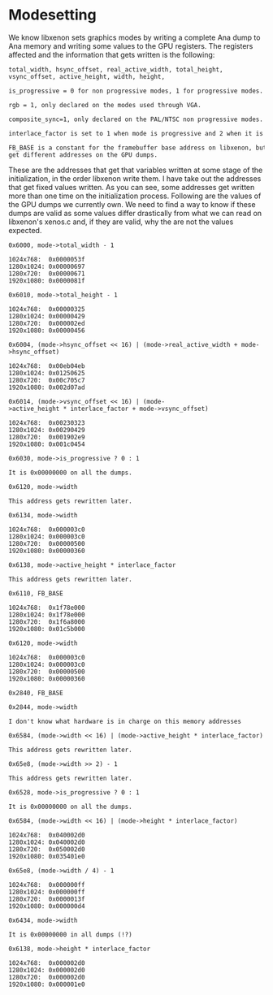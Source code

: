 # Modesetting

We know libxenon sets graphics modes by writing a complete Ana dump to
Ana memory and writing some values to the GPU registers. The registers
affected and the information that gets written is the
following:

```
total_width, hsync_offset, real_active_width, total_height,
vsync_offset, active_height, width, height,

is_progressive = 0 for non progressive modes, 1 for progressive modes.

rgb = 1, only declared on the modes used through VGA.

composite_sync=1, only declared on the PAL/NTSC non progressive modes.

interlace_factor is set to 1 when mode is progressive and 2 when it is not.

FB_BASE is a constant for the framebuffer base address on libxenon, but we
get different addresses on the GPU dumps.
```

These are the addresses that get that variables written at some stage of
the initialization, in the order libxenon write them. I have take out
the addresses that get fixed values written. As you can see, some
addresses get written more than one time on the initialization process.
Following are the values of the GPU dumps we currently own. We need to
find a way to know if these dumps are valid as some values differ
drastically from what we can read on libxenon's xenos.c and, if they are
valid, why the are not the values
expected.

```
0x6000, mode->total_width - 1

1024x768:  0x0000053f
1280x1024: 0x00000697
1280x720:  0x00000671
1920x1080: 0x0000081f

0x6010, mode->total_height - 1

1024x768:  0x00000325
1280x1024: 0x00000429
1280x720:  0x000002ed
1920x1080: 0x00000456

0x6004, (mode->hsync_offset << 16) | (mode->real_active_width + mode->hsync_offset)

1024x768:  0x00eb04eb
1280x1024: 0x01250625
1280x720:  0x00c705c7
1920x1080: 0x002d07ad

0x6014, (mode->vsync_offset << 16) | (mode->active_height * interlace_factor + mode->vsync_offset)

1024x768:  0x00230323
1280x1024: 0x00290429
1280x720:  0x001902e9
1920x1080: 0x001c0454

0x6030, mode->is_progressive ? 0 : 1

It is 0x00000000 on all the dumps.

0x6120, mode->width

This address gets rewritten later.

0x6134, mode->width

1024x768:  0x000003c0
1280x1024: 0x000003c0
1280x720:  0x00000500
1920x1080: 0x00000360

0x6138, mode->active_height * interlace_factor

This address gets rewritten later.

0x6110, FB_BASE

1024x768:  0x1f78e000
1280x1024: 0x1f78e000
1280x720:  0x1f6a8000
1920x1080: 0x01c5b000

0x6120, mode->width

1024x768:  0x000003c0
1280x1024: 0x000003c0
1280x720:  0x00000500
1920x1080: 0x00000360

0x2840, FB_BASE

0x2844, mode->width

I don't know what hardware is in charge on this memory addresses

0x6584, (mode->width << 16) | (mode->active_height * interlace_factor)

This address gets rewritten later.

0x65e8, (mode->width >> 2) - 1

This address gets rewritten later.

0x6528, mode->is_progressive ? 0 : 1

It is 0x00000000 on all the dumps.

0x6584, (mode->width << 16) | (mode->height * interlace_factor)

1024x768:  0x040002d0
1280x1024: 0x040002d0
1280x720:  0x050002d0
1920x1080: 0x035401e0

0x65e8, (mode->width / 4) - 1

1024x768:  0x000000ff
1280x1024: 0x000000ff
1280x720:  0x0000013f
1920x1080: 0x000000d4

0x6434, mode->width

It is 0x00000000 in all dumps (!?)

0x6138, mode->height * interlace_factor

1024x768:  0x000002d0
1280x1024: 0x000002d0
1280x720:  0x000002d0
1920x1080: 0x000001e0
```
